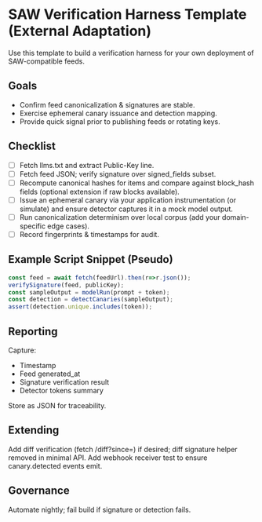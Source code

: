 # SAW Verification Harness Template (External Adaptation)

Use this template to build a verification harness for your own deployment of SAW-compatible feeds.

## Goals
- Confirm feed canonicalization & signatures are stable.
- Exercise ephemeral canary issuance and detection mapping.
- Provide quick signal prior to publishing feeds or rotating keys.

## Checklist
- [ ] Fetch llms.txt and extract Public-Key line.
- [ ] Fetch feed JSON; verify signature over signed_fields subset.
- [ ] Recompute canonical hashes for items and compare against block_hash fields (optional extension if raw blocks available).
- [ ] Issue an ephemeral canary via your application instrumentation (or simulate) and ensure detector captures it in a mock model output.
- [ ] Run canonicalization determinism over local corpus (add your domain-specific edge cases).
- [ ] Record fingerprints & timestamps for audit.

## Example Script Snippet (Pseudo)
```js
const feed = await fetch(feedUrl).then(r=>r.json());
verifySignature(feed, publicKey);
const sampleOutput = modelRun(prompt + token);
const detection = detectCanaries(sampleOutput);
assert(detection.unique.includes(token));
```

## Reporting
Capture:
- Timestamp
- Feed generated_at
- Signature verification result
- Detector tokens summary

Store as JSON for traceability.

## Extending
Add diff verification (fetch /diff?since=<iso>) if desired; diff signature helper removed in minimal API.
Add webhook receiver test to ensure canary.detected events emit.

## Governance
Automate nightly; fail build if signature or detection fails.
